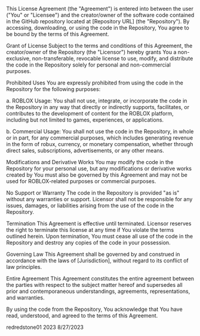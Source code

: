 This License Agreement (the "Agreement") is entered into between the user ("You" or "Licensee") and the creator/owner of the software code contained in the GitHub repository located at [Repository URL] (the "Repository"). By accessing, downloading, or using the code in the Repository, You agree to be bound by the terms of this Agreement.

Grant of License
Subject to the terms and conditions of this Agreement, the creator/owner of the Repository (the "Licensor") hereby grants You a non-exclusive, non-transferable, revocable license to use, modify, and distribute the code in the Repository solely for personal and non-commercial purposes.

Prohibited Uses
You are expressly prohibited from using the code in the Repository for the following purposes:

a. ROBLOX Usage: You shall not use, integrate, or incorporate the code in the Repository in any way that directly or indirectly supports, facilitates, or contributes to the development of content for the ROBLOX platform, including but not limited to games, experiences, or applications.

b. Commercial Usage: You shall not use the code in the Repository, in whole or in part, for any commercial purposes, which includes generating revenue in the form of robux, currency, or monetary compensation, whether through direct sales, subscriptions, advertisements, or any other means.

Modifications and Derivative Works
You may modify the code in the Repository for your personal use, but any modifications or derivative works created by You must also be governed by this Agreement and may not be used for ROBLOX-related purposes or commercial purposes.

No Support or Warranty
The code in the Repository is provided "as is" without any warranties or support. Licensor shall not be responsible for any issues, damages, or liabilities arising from the use of the code in the Repository.

Termination
This Agreement is effective until terminated. Licensor reserves the right to terminate this license at any time if You violate the terms outlined herein. Upon termination, You must cease all use of the code in the Repository and destroy any copies of the code in your possession.

Governing Law
This Agreement shall be governed by and construed in accordance with the laws of [Jurisdiction], without regard to its conflict of law principles.

Entire Agreement
This Agreement constitutes the entire agreement between the parties with respect to the subject matter hereof and supersedes all prior and contemporaneous understandings, agreements, representations, and warranties.

By using the code from the Repository, You acknowledge that You have read, understood, and agreed to the terms of this Agreement.

redredstone01 2023 8/27/2023

